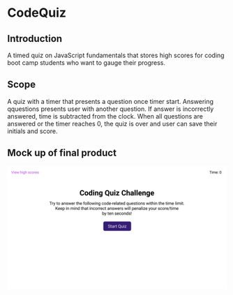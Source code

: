 # CodeQuiz

## Introduction
A timed quiz on JavaScript fundamentals that stores high scores for coding boot camp students who want to gauge their progress.

## Scope
A quiz with a timer that presents a question once timer start. Answering qquestions presents user with another question. If answer is incorrectly answered, time is subtracted from the clock. When all questions are answered or the timer reaches 0, the quiz is over and user can save their initials and score.

## Mock up of final product
<img src="./assets/images/quiz-demo.gif">

